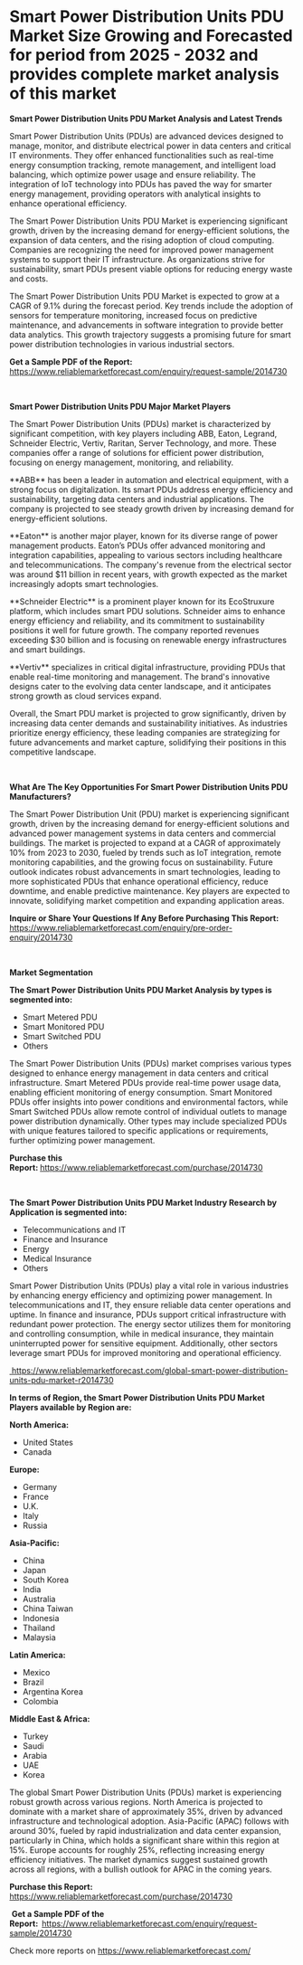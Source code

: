 <p><h1>Smart Power Distribution Units PDU Market Size Growing and Forecasted for period from 2025 - 2032 and provides complete market analysis of this market</h1></p><p><strong>Smart Power Distribution Units PDU Market Analysis and Latest Trends</strong></p>
<p><p>Smart Power Distribution Units (PDUs) are advanced devices designed to manage, monitor, and distribute electrical power in data centers and critical IT environments. They offer enhanced functionalities such as real-time energy consumption tracking, remote management, and intelligent load balancing, which optimize power usage and ensure reliability. The integration of IoT technology into PDUs has paved the way for smarter energy management, providing operators with analytical insights to enhance operational efficiency.</p><p>The Smart Power Distribution Units PDU Market is experiencing significant growth, driven by the increasing demand for energy-efficient solutions, the expansion of data centers, and the rising adoption of cloud computing. Companies are recognizing the need for improved power management systems to support their IT infrastructure. As organizations strive for sustainability, smart PDUs present viable options for reducing energy waste and costs.</p><p>The Smart Power Distribution Units PDU Market is expected to grow at a CAGR of 9.1% during the forecast period. Key trends include the adoption of sensors for temperature monitoring, increased focus on predictive maintenance, and advancements in software integration to provide better data analytics. This growth trajectory suggests a promising future for smart power distribution technologies in various industrial sectors.</p></p>
<p><strong>Get a Sample PDF of the Report:&nbsp;</strong> <a href="https://www.reliablemarketforecast.com/enquiry/request-sample/2014730?utm_campaign=3069&utm_medium=2&utm_source=Github&utm_content=ia&utm_term=29032025&utm_id=smart-power-distribution-units-pdu">https://www.reliablemarketforecast.com/enquiry/request-sample/2014730</a></p>
<p>&nbsp;</p>
<p><strong>Smart Power Distribution Units PDU Major Market Players</strong></p>
<p><p>The Smart Power Distribution Units (PDUs) market is characterized by significant competition, with key players including ABB, Eaton, Legrand, Schneider Electric, Vertiv, Raritan, Server Technology, and more. These companies offer a range of solutions for efficient power distribution, focusing on energy management, monitoring, and reliability.</p><p>**ABB** has been a leader in automation and electrical equipment, with a strong focus on digitalization. Its smart PDUs address energy efficiency and sustainability, targeting data centers and industrial applications. The company is projected to see steady growth driven by increasing demand for energy-efficient solutions.</p><p>**Eaton** is another major player, known for its diverse range of power management products. Eaton’s PDUs offer advanced monitoring and integration capabilities, appealing to various sectors including healthcare and telecommunications. The company's revenue from the electrical sector was around $11 billion in recent years, with growth expected as the market increasingly adopts smart technologies.</p><p>**Schneider Electric** is a prominent player known for its EcoStruxure platform, which includes smart PDU solutions. Schneider aims to enhance energy efficiency and reliability, and its commitment to sustainability positions it well for future growth. The company reported revenues exceeding $30 billion and is focusing on renewable energy infrastructures and smart buildings.</p><p>**Vertiv** specializes in critical digital infrastructure, providing PDUs that enable real-time monitoring and management. The brand's innovative designs cater to the evolving data center landscape, and it anticipates strong growth as cloud services expand.</p><p>Overall, the Smart PDU market is projected to grow significantly, driven by increasing data center demands and sustainability initiatives. As industries prioritize energy efficiency, these leading companies are strategizing for future advancements and market capture, solidifying their positions in this competitive landscape.</p></p>
<p>&nbsp;</p>
<p><strong>What Are The Key Opportunities For Smart Power Distribution Units PDU Manufacturers?</strong></p>
<p><p>The Smart Power Distribution Unit (PDU) market is experiencing significant growth, driven by the increasing demand for energy-efficient solutions and advanced power management systems in data centers and commercial buildings. The market is projected to expand at a CAGR of approximately 10% from 2023 to 2030, fueled by trends such as IoT integration, remote monitoring capabilities, and the growing focus on sustainability. Future outlook indicates robust advancements in smart technologies, leading to more sophisticated PDUs that enhance operational efficiency, reduce downtime, and enable predictive maintenance. Key players are expected to innovate, solidifying market competition and expanding application areas.</p></p>
<p><strong>Inquire or Share Your Questions If Any Before Purchasing This Report:</strong> <a href="https://www.reliablemarketforecast.com/enquiry/pre-order-enquiry/2014730?utm_campaign=3069&utm_medium=2&utm_source=Github&utm_content=ia&utm_term=29032025&utm_id=smart-power-distribution-units-pdu">https://www.reliablemarketforecast.com/enquiry/pre-order-enquiry/2014730</a></p>
<p>&nbsp;</p>
<p><strong>Market Segmentation</strong></p>
<p><strong>The Smart Power Distribution Units PDU Market Analysis by types is segmented into:</strong></p>
<p><ul><li>Smart Metered PDU</li><li>Smart Monitored PDU</li><li>Smart Switched PDU</li><li>Others</li></ul></p>
<p><p>The Smart Power Distribution Units (PDUs) market comprises various types designed to enhance energy management in data centers and critical infrastructure. Smart Metered PDUs provide real-time power usage data, enabling efficient monitoring of energy consumption. Smart Monitored PDUs offer insights into power conditions and environmental factors, while Smart Switched PDUs allow remote control of individual outlets to manage power distribution dynamically. Other types may include specialized PDUs with unique features tailored to specific applications or requirements, further optimizing power management.</p></p>
<p><strong>Purchase this Report:&nbsp;</strong><a href="https://www.reliablemarketforecast.com/purchase/2014730?utm_campaign=3069&utm_medium=2&utm_source=Github&utm_content=ia&utm_term=29032025&utm_id=smart-power-distribution-units-pdu">https://www.reliablemarketforecast.com/purchase/2014730</a></p>
<p>&nbsp;</p>
<p><strong>The Smart Power Distribution Units PDU Market Industry Research by Application is segmented into:</strong></p>
<p><ul><li>Telecommunications and IT</li><li>Finance and Insurance</li><li>Energy</li><li>Medical Insurance</li><li>Others</li></ul></p>
<p><p>Smart Power Distribution Units (PDUs) play a vital role in various industries by enhancing energy efficiency and optimizing power management. In telecommunications and IT, they ensure reliable data center operations and uptime. In finance and insurance, PDUs support critical infrastructure with redundant power protection. The energy sector utilizes them for monitoring and controlling consumption, while in medical insurance, they maintain uninterrupted power for sensitive equipment. Additionally, other sectors leverage smart PDUs for improved monitoring and operational efficiency.</p></p>
<p><a href="https://www.reliablemarketforecast.com/global-smart-power-distribution-units-pdu-market-r2014730?utm_campaign=3069&utm_medium=2&utm_source=Github&utm_content=ia&utm_term=29032025&utm_id=smart-power-distribution-units-pdu">&nbsp;https://www.reliablemarketforecast.com/global-smart-power-distribution-units-pdu-market-r2014730</a></p>
<p><strong>In terms of Region, the Smart Power Distribution Units PDU Market Players available by Region are:</strong></p>
<p>
    <p> <strong> North America: </strong>
        <ul>
            <li>United States</li>
            <li>Canada</li>
        </ul>
        </p> 
    <p> <strong> Europe: </strong>
        <ul>
            <li>Germany</li>
            <li>France</li>
            <li>U.K.</li>
            <li>Italy</li>
            <li>Russia</li>
        </ul>
        </p> 
    <p> <strong> Asia-Pacific: </strong>
        <ul>
            <li>China</li>
            <li>Japan</li>
            <li>South Korea</li>
            <li>India</li>
            <li>Australia</li>
            <li>China Taiwan</li>
            <li>Indonesia</li>
            <li>Thailand</li>
            <li>Malaysia</li>
        </ul>
        </p> 
    <p> <strong> Latin America: </strong>
        <ul>
            <li>Mexico</li>
            <li>Brazil</li>
            <li>Argentina Korea</li>
            <li>Colombia</li>
        </ul>
        </p> 
    <p> <strong> Middle East & Africa: </strong>
        <ul>
            <li>Turkey</li>
            <li>Saudi</li>
            <li>Arabia</li>
            <li>UAE</li>
            <li>Korea</li>
        </ul>
    </p>
    </p>
<p><p>The global Smart Power Distribution Units (PDUs) market is experiencing robust growth across various regions. North America is projected to dominate with a market share of approximately 35%, driven by advanced infrastructure and technological adoption. Asia-Pacific (APAC) follows with around 30%, fueled by rapid industrialization and data center expansion, particularly in China, which holds a significant share within this region at 15%. Europe accounts for roughly 25%, reflecting increasing energy efficiency initiatives. The market dynamics suggest sustained growth across all regions, with a bullish outlook for APAC in the coming years.</p></p>
<p><strong>Purchase this Report: </strong><a href="https://www.reliablemarketforecast.com/purchase/2014730?utm_campaign=3069&utm_medium=2&utm_source=Github&utm_content=ia&utm_term=29032025&utm_id=smart-power-distribution-units-pdu">https://www.reliablemarketforecast.com/purchase/2014730</a></p>
<p>&nbsp;<strong>Get a Sample PDF of the Report:&nbsp;&nbsp;</strong><a href="https://www.reliablemarketforecast.com/enquiry/request-sample/2014730?utm_campaign=3069&utm_medium=2&utm_source=Github&utm_content=ia&utm_term=29032025&utm_id=smart-power-distribution-units-pdu">https://www.reliablemarketforecast.com/enquiry/request-sample/2014730</a></p>
<p><strong></strong></p>
<p>Check more reports on <a href="https://www.reliablemarketforecast.com/?utm_campaign=3069&utm_medium=2&utm_source=Github&utm_content=ia&utm_term=29032025&utm_id=smart-power-distribution-units-pdu">https://www.reliablemarketforecast.com/</a></p>